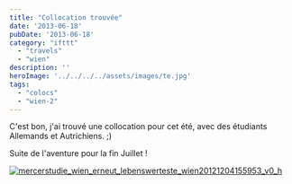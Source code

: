 ```yaml
---
title: "Collocation trouvée"
date: '2013-06-18'
pubDate: '2013-06-18'
category: "ifttt"
  - "travels"
  - "wien"
description: ''
heroImage: '../../../../assets/images/te.jpg'
tags:
  - "colocs"
  - "wien-2"
---
```


C'est bon, j'ai trouvé une collocation pour cet été, avec des étudiants Allemands et Autrichiens. ;)

Suite de l'aventure pour la fin Juillet !

[![mercerstudie_wien_erneut_lebenswerteste_wien20121204155953_v0_h](http://malparty.fr/wp-content/uploads/2013/06/mercerstudie_wien_erneut_lebenswerteste_wien20121204155953_v0_h.jpg)](http://malparty.fr/wp-content/uploads/2013/06/mercerstudie_wien_erneut_lebenswerteste_wien20121204155953_v0_h.jpg)
